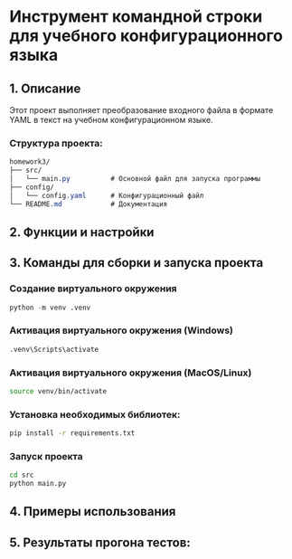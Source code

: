 #  Инструмент командной строки для учебного конфигурационного языка

## 1. Описание
Этот проект выполняет преобразование входного файла в формате YAML в текст на учебном конфигурационном языке.

### Структура проекта:

```css
homework3/
├── src/
│   └── main.py          # Основной файл для запуска программы
├── config/
│   └── config.yaml      # Конфигурационный файл
└── README.md            # Документация
```

## 2. Функции и настройки

## 3. Команды для сборки и запуска проекта

### Создание виртуального окружения

   ```python
   python -m venv .venv
   ```

### Активация виртуального окружения (Windows)

   ```bash
   .venv\Scripts\activate
   ```

### Активация виртуального окружения (MacOS/Linux)

   ```bash
   source venv/bin/activate
   ```

### Установка необходимых библиотек:

   ```bash
   pip install -r requirements.txt
   ```

### Запуск проекта

   ```bash
   cd src
   python main.py
   ```

## 4. Примеры использования

## 5. Результаты прогона тестов: